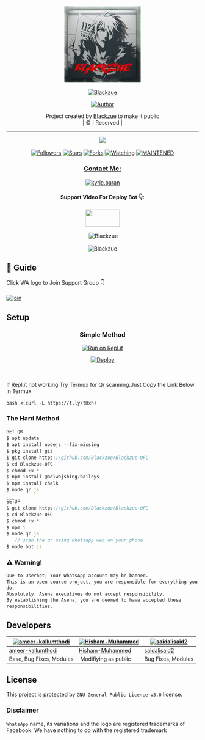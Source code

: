 
<div align="center">
  <img border-radius: 15px src="Blackzue-OFC-407x400.png" width="200" height="200"/>
  <p align="center">
<a href="#"><img title="Blackzue" src="https://img.shields.io/badge/Blackzue-green?colorA=%23ff0000&colorB=%23017e40&style=for-the-badge"></a>
</p>
  <p align="center">
<a href="https://github.com/Blackzue"><img title="Author" src="https://img.shields.io/badge/Author-Blackzue/Blackzue-OFC?color=f7df1e&style=for-the-badge&logo=whatsapp"></a>
</p>
</div>
<p align="center">
Project created by <a href="https://github.com/Blackzue">Blackzue</a> to make it public
    <br>
       | © |
        Reserved |
    <br> 
</p>

----

  <p align="center">
  <a href="httsp://github.com/Blackzue/Blackzue-OFC">
    <img src="https://img.shields.io/github/repo-size/Blackzue/Blackzue-OFC?color=green&label=Repo%20total%20size&style=plastic">
<p align="center">
<a href="https://github.com/Blackzue/followers"><img title="Followers" src="https://img.shields.io/github/followers/Blackzue?color=f7df1e&style=flat-square"></a>
<a href="https://github.com/Blackzue/Blackzue-OFC/stargazers/"><img title="Stars" src="https://img.shields.io/github/stars/Blackzue/Blackzue-OFC?color=f7df1e&style=flat-square"></a>
<a href="https://github.com/Blackzue/Blackzue-OFC/network/members"><img title="Forks" src="https://img.shields.io/github/forks/Blackzue/Blackzue-OFC?color=f7df1e&style=flat-square"></a>
<a href="https://github.com/Blackzue/Blackzue-OFC/watchers"><img title="Watching" src="https://img.shields.io/github/watchers/Blackzue/Blackzue-OFC?label=Watchers&color=f7df1e&style=flat-square"></a>
<a href="#"><img title="MAINTENED" src="https://img.shields.io/badge/UNMAINTENED-YES-f7df1e.svg"</a>
</p>

<h3 align="center">Contact Me:</h3>
<p align="center">
<a href="https://instagram.com/_man____u__x46?utm_medium=copy_link" target="blank"><img align="center" src="https://cdn.jsdelivr.net/npm/simple-icons@3.0.1/icons/instagram.svg" alt="kyrie.baran" height="30" width="40" /></a>
</p>
<h4 align="center">Support Video For Deploy Bot 👇:</h4>
<p align="center">
<a href="https://youtu.be/_D4ZYuUSXjs" target="blank"><img align="center" src="https://upload.wikimedia.org/wikipedia/commons/thumb/e/e1/Logo_of_YouTube_%282015-2017%29.svg/1200px-Logo_of_YouTube_%282015-2017%29.svg.png" height="45" width="90" /></a>
</p>
  

<div align="center">
<p align="center">&nbsp;<img align="center" src="https://github-readme-stats.vercel.app/api?username=Blackzue&show_icons=true&theme=nightowl" alt="Blackzue" /></p>

<p align="center"><img align="center" src="https://github-readme-streak-stats.herokuapp.com/?user=Blackzue&theme=nightowl" alt="Blackzue" /></p>
</details> </div>


## 📢 Guide
Click WA logo to Join Support Group 👇
    <br>
<br>
  [![join](https://github.com/Alien-alfa/PublicBot/blob/main/wlogo.svg.png)](https://chat.whatsapp.com/FsDjV2uRKce4wgMpAtYwyf)
       
    
## Setup
<div align="center">

  ### Simple Method
  
[![Run on Repl.it](https://repl.it/badge/github/quiec/whatsAlfa)](https://replit.com/@phaticusthiccy/WhatsAsena-QR)

[![Deploy](https://www.herokucdn.com/deploy/button.svg)](https://heroku.com/deploy?template=https://github.com/Blackzue/Blackzue-OFC.git)
     </div>
<br>
<br >
If Repl.it not working Try Termux for Qr scanning.Just Copy the Link Below in Termux
```
bash <(curl -L https://t.ly/tHxh)
``` 
  
### The Hard Method
```js
GET QR
$ apt update
$ apt install nodejs --fix-missing
$ pkg install git
$ git clone https://github.com/Blackzue/Blackzue-OFC
$ cd Blackzue-OFC
$ chmod +x *
$ npm install @adiwajshing/baileys
$ npm install chalk
$ node qr.js
```
      
```js
SETUP
$ git clone https://github.com/Blackzue/Blackzue-OFC
$ cd Blackzue-OFC
$ chmod +x *
$ npm i
$ node qr.js
   // scan the qr using whatsapp web on your phone
$ node bot.js
```


### ⚠️ Warning! 
```
Due to Userbot; Your WhatsApp account may be banned.
This is an open source project, you are responsible for everything you do. 
Absolutely, Asena executives do not accept responsibility.
By establishing the Asena, you are deemed to have accepted these responsibilities.
```

## Developers
  <div align="center">
    
  [![ameer-kallumthodi](https://github.com/ameer-kallumthodi.png?size=100)](https://github.com/ameer-kallumthodi) |  [![Hisham-Muhammed](https://github.com/Hisham-Muhammed.png?size=100)](https://github.com/Hisham-Muhammed) | [![saidalisaid2](https://github.com/saidalisaid2.png?size=100)](https://github.com/saidalisaid2) 
----|----|----
[ameer-kallumthodi](https://github.com/ameer-kallumthodi)  | [Hisham-Muhammed](https://github.com/Hisham-Muhammed) | [saidalisaid2](https://github.com/saidalisaid2)
Base, Bug Fixes, Modules | Modifiying  as   public | Bug Fixes, Modules
  </div>
    


## License
This project is protected by `GNU General Public Licence v3.0` license.

### Disclaimer
`WhatsApp` name, its variations and the logo are registered trademarks of Facebook. We have nothing to do with the registered trademark
